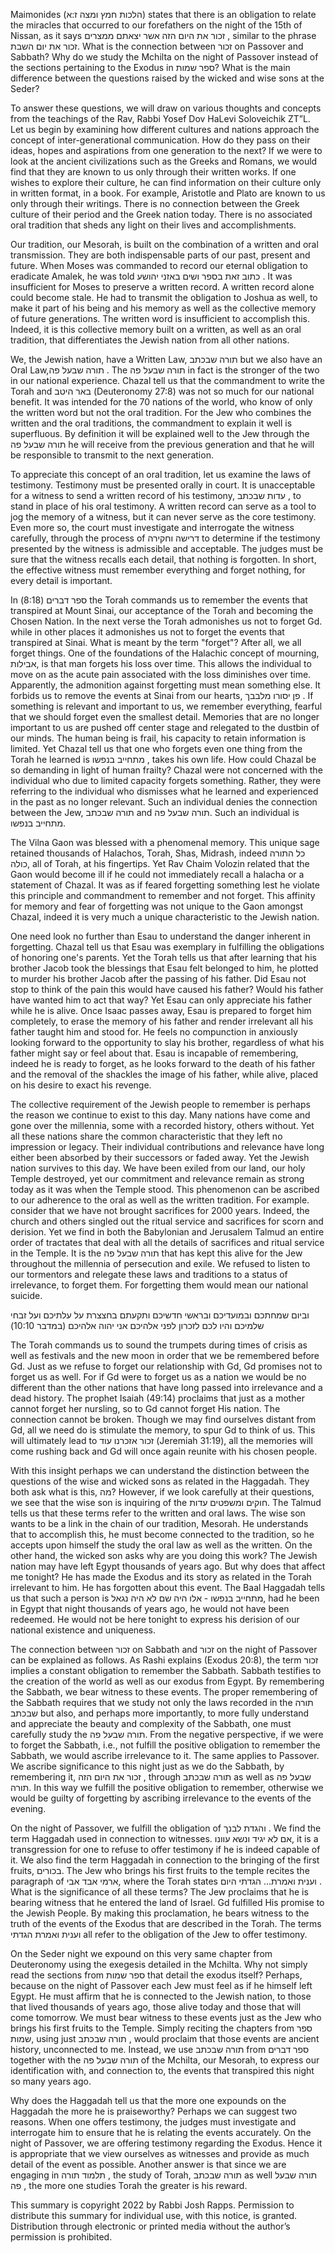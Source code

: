 Maimonides (הלכות חמץ ומצה ז:א) states that there is an obligation to relate the miracles that occurred to our forefathers on the night of the 15th of Nissan, as it says זכור את היום הזה אשר יצאתם ממצרים , similar to the phrase זכור את יום השבת. What is the connection between זכור  on Passover and Sabbath? Why do we study the Mchilta on the night of Passover instead of the sections pertaining to the Exodus in ספר שמות? What is the main difference between the questions raised by the wicked and wise sons at the Seder?
 
To answer these questions, we will draw on various thoughts and concepts from the teachings of the Rav, Rabbi Yosef Dov HaLevi Soloveichik ZT”L. Let us begin by examining how different cultures and nations approach the concept of inter-generational communication. How do they pass on their ideas, hopes and aspirations from one generation to the next? If we were to look at the ancient civilizations such as the Greeks and Romans, we would find that they are known to us only through their written works. If one wishes to explore their culture, he can find information on their culture only in written format, in a book. For example, Aristotle and Plato are known to us only through their writings. There is no connection between the Greek culture of their period and the Greek nation today. There is no associated oral tradition that sheds any light on their lives and accomplishments. 
 
Our tradition, our Mesorah, is built on the combination of a written and oral transmission. They are both indispensable parts of our past, present and future. When Moses was commanded to record our eternal obligation to eradicate Amalek, he was told כתוב זאת בספר ושים באזני יהושע . It was insufficient for Moses to preserve a written record. A written record alone could become stale. He had to transmit the obligation to Joshua as well, to make it part of his being and his memory as well as the collective memory of future generations. The written word is insufficient to accomplish this. Indeed, it is this collective memory built on a written, as well as an oral tradition, that differentiates the Jewish nation from all other nations.
 
We, the Jewish nation, have a Written Law, תורה שבכתב but we also have an Oral Law,תורה שבעל פה . The תורה שבעל פה in fact is the stronger of the two in our national experience. Chazal tell us that the commandment to write the Torah and באר היטב (Deuteronomy 27:8) was not so much for our national benefit. It was intended for the 70 nations of the world, who know of only the written word but not the oral tradition. For the Jew who combines the written and the oral traditions, the commandment to explain it well is superfluous. By definition it will be explained well to the Jew through the תורה שבעל פה he will receive from the previous generation and that he will be responsible to transmit to the next generation. 
 
To appreciate this concept of an oral tradition, let us examine the laws of testimony. Testimony must be presented orally in court. It is unacceptable for a witness to send a written record of his testimony, עדות שבכתב , to stand in place of his oral testimony. A written record can serve as a tool to jog the memory of a witness, but it can never serve as the core testimony. Even more so, the court must investigate and interrogate the witness carefully, through the process of דרישה וחקירה to determine if the testimony presented by the witness is admissible and acceptable. The judges must be sure that the witness recalls each detail, that nothing is forgotten. In short, the effective witness must remember everything and forget nothing, for every detail is important.
 
In ספר דברים (8:18) the Torah commands us to remember the events that transpired at Mount Sinai, our acceptance of the Torah and becoming the Chosen Nation. In the next verse the Torah admonishes us not to forget Gd. while in other places it admonishes us not to forget the events that transpired at Sinai. What is meant by the term "forget"? After all, we all forget things. One of the foundations of the Halachic concept of mourning, אבילות, is that man forgets his loss over time.  This allows the individual to move on as the acute pain associated with the loss diminishes over time. Apparently, the admonition against forgetting must mean something else. It forbids us to remove the events at Sinai from our hearts, פן יסורו מלבבך . If something is relevant and important to us, we remember everything, fearful that we should forget even the smallest detail. Memories that are no longer important to us are pushed off center stage and relegated to the dustbin of our minds. The human being is frail, his capacity to retain information is limited. Yet Chazal tell us that one who forgets even one thing from the Torah he learned is מתחייב בנפשו , takes his own life. How could Chazal be so demanding in light of human frailty? Chazal were not concerned with the individual who due to limited capacity forgets something. Rather, they were referring to the individual who dismisses what he learned and experienced in the past as no longer relevant. Such an individual denies the connection between the Jew, תורה שבכתב and תורה שבעל פה. Such an individual is מתחייב בנפשו. 
 
The Vilna Gaon was blessed with a phenomenal memory. This unique sage retained thousands of Halachos, Torah, Shas, Midrash, indeed כל התורה כולה, all of Torah, at his fingertips. Yet Rav Chaim Volozin related that the Gaon would become ill if he could not immediately recall a halacha or a statement of Chazal. It was as if feared forgetting something lest he violate this principle and commandment to remember and not forget. This affinity for memory and fear of forgetting was not unique to the Gaon amongst Chazal, indeed it is very much a unique characteristic to the Jewish nation.
 
One need look no further than Esau to understand the danger inherent in forgetting. Chazal tell us that Esau was exemplary in fulfilling the obligations of honoring one's parents. Yet the Torah tells us that after learning that his brother Jacob took the blessings that Esau felt belonged to him, he plotted to murder his brother Jacob after the passing of his father. Did Esau not stop to think of the pain this would have caused his father? Would his father have wanted him to act that way? Yet Esau can only appreciate his father while he is alive. Once Isaac passes away, Esau is prepared to forget him completely, to erase the memory of his father and render irrelevant all his father taught him and stood for. He feels no compunction in anxiously looking forward to the opportunity to slay his brother, regardless of what his father might say or feel about that. Esau is incapable of remembering, indeed he is ready to forget, as he looks forward to the death of his father and the removal of the shackles the image of his father, while alive, placed on his desire to exact his revenge.
 
The collective requirement of the Jewish people to remember is perhaps the reason we continue to exist to this day. Many nations have come and gone over the millennia, some with a recorded history, others without. Yet all these nations share the common characteristic that they left no impression or legacy. Their individual contributions and relevance have long either been absorbed by their successors or faded away. Yet the Jewish nation survives to this day. We have been exiled from our land, our holy Temple destroyed, yet our commitment and relevance remain as strong today as it was when the Temple stood. This phenomenon can be ascribed to our adherence to the oral as well as the written tradition. For example. consider that we have not brought sacrifices for 2000 years. Indeed, the church and others singled out the ritual service and sacrifices for scorn and derision. Yet we find in both the Babylonian and Jerusalem Talmud an entire order of tractates that deal with all the details of sacrifices and ritual service in the Temple. It is the תורה שבעל פה that has kept this alive for the Jew throughout the millennia of persecution and exile. We refused to listen to our tormentors and relegate these laws and traditions to a status of irrelevance, to forget them. For forgetting them would mean our national suicide.
 
 וביום שמחתכם ובמועדיכם ובראשי חדשיכם ותקעתם בחצצרת על עלתיכם ועל זבחי שלמיכם והיו לכם לזכרון לפני אלהיכם אני יהוה אלהיכם (במדבר 10:10)

The Torah commands us to sound the trumpets during times of crisis as well as festivals and the new moon in order that we be remembered before Gd. Just as we refuse to forget our relationship with Gd, Gd promises not to forget us as well. For if Gd were to forget us as a nation we would be no different than the other nations that have long passed into irrelevance and a dead history. The prophet Isaiah (49:14) proclaims that just as a mother cannot forget her nursling, so to Gd cannot forget His nation. The connection cannot be broken. Though we may find ourselves distant from Gd, all we need do is stimulate the memory, to spur Gd to think of us. This will ultimately lead to זכור אזכרנו עוד (Jeremiah 31:19), all the memories will come rushing back and Gd will once again reunite with his chosen people. 
 
With this insight perhaps we can understand the distinction between the questions of the wise and wicked sons as related in the Haggadah. They both ask what is this, מה? However, if we look carefully at their questions, we see that the wise son is inquiring of the חוקים ומשפטים עדות. The Talmud tells us that these terms refer to the written and oral laws. The wise son wants to be a link in the chain of our tradition, Mesorah. He understands that to accomplish this, he must become connected to the tradition, so he accepts upon himself the study the oral law as well as the written. On the other hand, the wicked son asks why are you doing this work? The Jewish nation may have left Egypt thousands of years ago. But why does that affect me tonight? He has made the Exodus and its story as related in the Torah irrelevant to him. He has forgotten about this event. The Baal Haggadah tells us that such a person is מתחייב בנפשו -  אלו היה שם לא היה נגאל, had he been in Egypt that night thousands of years ago, he would not have been redeemed. He would not be here tonight to express his derision of our national existence and uniqueness. 
 
The connection between זכור on Sabbath and זכור on the night of Passover can be explained as follows. As Rashi explains (Exodus 20:8), the term זכור implies a constant obligation to remember the Sabbath. Sabbath testifies to the creation of the world as well as our exodus from Egypt. By remembering the Sabbath, we bear witness to these events. The proper remembering of the Sabbath requires that we study not only the laws recorded in the תורה שבכתב but also, and perhaps more importantly, to more fully understand and appreciate the beauty and complexity of the Sabbath, one must carefully study the תורה שבעל פה. From the negative perspective, if we were to forget the Sabbath, i.e., not fulfill the positive obligation to remember the Sabbath, we would ascribe irrelevance to it. The same applies to Passover. We ascribe significance to this night just as we do the Sabbath, by remembering it, זכור את היום הזה , through תורה שבכתב as well as שבעל פה תורה. In this way we fulfill the positive obligation to remember, otherwise we would be guilty of forgetting by ascribing irrelevance to the events of the evening.
 
On the night of Passover, we fulfill the obligation of והגדת לבנך . We find the term Haggadah used in connection to witnesses. אם לא יגיד ונשא עוונו, it is a transgression for one to refuse to offer testimony if he is indeed capable of it. We also find the term Haggadah in connection to the bringing of the first fruits, בכורים. The Jew who brings his first fruits to the temple recites the paragraph of ארמי אבד אבי, where the Torah states
וענית ואמרת... הגדתי היום . What is the significance of all these terms? The Jew proclaims that he is bearing witness that he entered the land of Israel. Gd fulfilled His promise to the Jewish People. By making this proclamation, he bears witness to the truth of the events of the Exodus that are described in the Torah. The terms וענית ואמרת הגדתי all refer to the obligation of the Jew to offer testimony.
 
On the Seder night we expound on this very same chapter from Deuteronomy using the exegesis detailed in the Mchilta. Why not simply read the sections from ספר שמות that detail the exodus itself? Perhaps, because on the night of Passover each Jew must feel as if he himself left Egypt. He must affirm that he is connected to the Jewish nation, to those that lived thousands of years ago, those alive today and those that will come tomorrow. We must bear witness to these events just as the Jew who brings his first fruits to the Temple. Simply reciting the chapters from ספר שמות, using just תורה שבכתב , would proclaim that those events are ancient history, unconnected to me. Instead, we use תורה שבכתב from ספר דברים together with the   תורה שבעל פה of the Mchilta, our Mesorah, to express our identification with, and connection to, the events that transpired this night so many years ago.
 
Why does the Haggadah tell us that the more one expounds on the Haggadah the more he is praiseworthy? Perhaps we can suggest two reasons. When one offers testimony, the judges must investigate and interrogate him to ensure that he is relating the events accurately. On the night of Passover, we are offering testimony regarding the Exodus. Hence it is appropriate that we view ourselves as witnesses and provide as much detail of the event as possible. Another answer is that since we are engaging in תלמוד תורה , the study of Torah, תורה שבכתב as well תורה שבעל פה , the more one studies Torah the greater is his reward. 
 
This summary is copyright 2022 by Rabbi Josh Rapps. Permission to distribute this summary for individual use, with this notice, is granted. Distribution through electronic or printed media without the author’s permission is prohibited.

